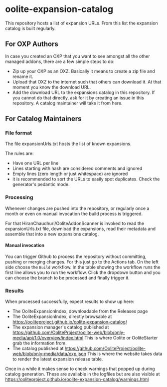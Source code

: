 # oolite-expansion-catalog

This repository hosts a list of expansion URLs.
From this list the expansion catalog is built regularly.

## For OXP Authors

In case you created an OXP that you want to see amongst all the
other managed addons, there are a few simple steps to do:

- Zip up your OXP as an OXZ. Basically it means to create a
  zip file and rename it.
- Upload that OXZ to the internet such that others can download
  it. At that moment you know the download URL.
- Add the download URL to the expansions catalog in this
  repository. If you cannot do that directly, ask for it by
  creating an issue in this repository. A catalog maintainer
  will take it from here.

## For Catalog Maintainers

### File format

The file expansionUrls.txt hosts the list of known expansions.

 The rules are:
 - Have one URL per line
 - Lines starting with hash are considered comments and ignored
 - Empty lines (zero length or just whitespace) are ignored
 - it is recommended to sort the URLs to easily spot duplicates.
   Check the generator's pedantic mode.
   
### Processing

Whenever changes are pushed into the repository, or regularly 
once a month or even on manual invocation the build process is 
triggered. 

For that HiranChaudhuri/OoliteAddonScanner is invoked to read 
the expansionUrls.txt file, download the expansions, read their 
metadata and assemble that into a new expansions catalog.

#### Manual invocation ###

You can trigger Github to process the repository without committing,
pushing or merging changes. For this just go to the Actions tab.
On the left side choose the `Build` workflow. In the table showing
the workflow runs the first line allows you to run the workflow.
Click the dropdown button and you can choose the branch to be
processed and finally trigger it.

### Results

When processed successfully, expect results to show up here:
  - The OoliteExpansionIndex, downloadable from the Releases page
  - The OoliteExpansionIndex, directly browsable at
    https://ooliteproject.github.io/oolite-expansion-catalog/
  - The expansion manager's catalog published at
    https://github.com/OoliteProject/oolite-web/blob/only-media/api/1.0/overview/index.html
    This is where Oolite or OoliteStarter grab the information from.
  - The catalog published at
    https://github.com/OoliteProject/oolite-web/blob/only-media/data/oxp.json
    This is where the website takes data to render the latest expansion release table.

Once in a while it makes sense to check warnings that popped up
during catalog generation. These are available in the logfiles but
are also visible at https://ooliteproject.github.io/oolite-expansion-catalog/warnings.html

